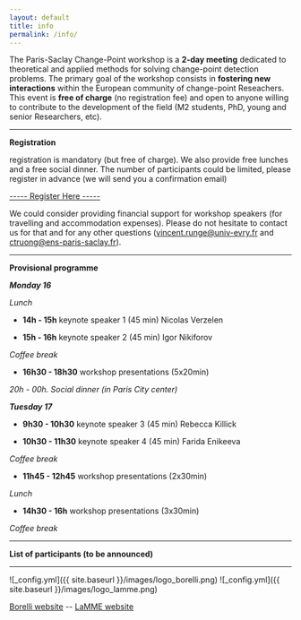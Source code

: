 ```yaml
---
layout: default
title: info
permalink: /info/
---
```



The Paris-Saclay Change-Point workshop is a **2-day meeting** dedicated to theoretical and applied methods for solving change-point detection problems. The primary goal of the workshop consists in **fostering new interactions** within the European community of change-point Reseachers. This event is **free of charge** (no registration fee) and open to anyone willing to contribute to the development of the field (M2 students, PhD, young and senior Researchers, etc). 


***

**Registration**

registration is mandatory (but free of charge).
We also provide free lunches and a free social dinner. The number of participants could be limited, please register in advance (we will send you a confirmation email)

[          ----- Register Here -----](https://docs.google.com/forms/d/e/1FAIpQLSdrJDJYCFtiO1Pe1R85hQrI1LLHs-W2fCg9wWRxKjeeWaZckg/viewform?usp=sf_link)



We could consider providing financial support for workshop speakers (for travelling and accommodation expenses). Please do not hesitate to contact us for that and for any other questions (<vincent.runge@univ-evry.fr> and <ctruong@ens-paris-saclay.fr>). 

***

**Provisional programme**

***Monday 16***

*Lunch*

- **14h - 15h**	keynote speaker 1 (45 min) Nicolas Verzelen

- **15h - 16h** keynote speaker 2 (45 min) Igor Nikiforov

*Coffee break*

- **16h30 - 18h30** workshop presentations (5x20min)

*20h - 00h. Social dinner (in Paris City center)*



***Tuesday 17***

- **9h30 - 10h30**	keynote speaker 3 (45 min) Rebecca Killick

- **10h30 - 11h30**	keynote speaker 4 (45 min) Farida Enikeeva

*Coffee break*

- **11h45 - 12h45**	workshop presentations (2x30min)

*Lunch*

-  **14h30 - 16h**	workshop presentations (3x30min)

*Coffee break*



***

**List of participants (to be announced)**


***



![_config.yml]({{ site.baseurl }}/images/logo_borelli.png)
![_config.yml]({{ site.baseurl }}/images/logo_lamme.png)

[Borelli website](https://centreborelli.ens-paris-saclay.fr/fr)   --       [LaMME website](http://www.math-evry.cnrs.fr/doku.php)



